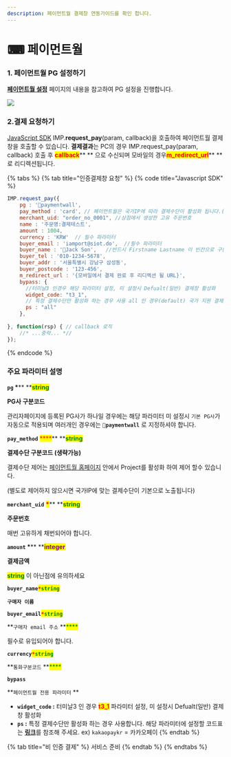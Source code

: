 ```yaml
---
description: 페이먼트월 결제창 연동가이드를 확인 합니다.
---
```


# ⌨ 페이먼트월

### 1. 페이먼트월 PG 설정하기

[**페이먼트월 설정**](../undefined/2.-pg/pg/undefined-1-1.md) 페이지의 내용을 참고하여 PG 설정을 진행합니다.

![](../.gitbook/assets/Paymentwall\_logo\_dark\_latest.jpeg)

### 2.결제 요청하기

[JavaScript SDK](../sdk/javascript-sdk/) IMP.**request\_pay**(param, callback)을 호출하여 페이먼트월 결제창을 호출할 수 있습니다. **결제결과**는 PC의 경우 IMP.request\_pay(param, callback) 호출 후 <mark style="color:red;">**callback**</mark>** ** 으로 수신되며 모바일의 경우<mark style="color:red;">**m\_redirect\_url**</mark>** ** 로 리디렉션됩니다.

{% tabs %}
{% tab title="인증결제창 요청" %}
{% code title="Javascript SDK" %}
```javascript
IMP.request_pay({
    pg : 'paymentwall',
    pay_method : 'card', // 페이먼트월은 국가IP에 따라 결제수단이 활성화 됩니다.(생략가능)
    merchant_uid: "order_no_0001", //상점에서 생성한 고유 주문번호
    name : '주문명:결제테스트',
    amount : 1004,
    currency : 'KRW'  // 필수 파라미터
    buyer_email : 'iamport@siot.do',  //필수 파라미터 
    buyer_name : 'Jack Son',   //반드시 Firstname Lastname 이 빈칸으로 구분되어야 
    buyer_tel : '010-1234-5678',
    buyer_addr : '서울특별시 강남구 삼성동',
    buyer_postcode : '123-456',
    m_redirect_url : '{모바일에서 결제 완료 후 리디렉션 될 URL}',
    bypass: {
      //터미날3 인경우 해당 파라미터 설정, 미 설정시 Defualt(일반) 결제창 활성화
      widget_code: "t3_1",  
      // 특정 결제수단만 활성화 하는 경우 사용 all 인 경우(default) 국가 지원 결제수단 모두 표
      ps : "all"  
    },
    
}, function(rsp) { // callback 로직
	//* ...중략... *//
});
```
{% endcode %}

####

### 주요 파라미터 설명

**`pg`  **<mark style="color:red;">**\***</mark>**  **<mark style="color:green;">**s**</mark><mark style="color:green;">**tring**</mark>

**PG사 구분코드**

관리자페이지에 등록된 PG사가 하나일 경우에는 해당 파라미터 미 설정시 `기본 PG사`가 자동으로 적용되며 여러개인 경우에는 **`paymentwall`** 로 지정하셔야 합니다.



**`pay_method`** <mark style="color:red;">****</mark>** **<mark style="color:green;">**s**</mark><mark style="color:green;">**tring**</mark>

**결제수단 구분코드 (생략가능)**

결제수단 제어는 [페이먼트월 홈페이지](https://api.paymentwall.com/) 안에서 Project를 활성화 하여 제어 할수 있습니다.&#x20;

(별도로 제어하지 않으시면 국가IP에 맞는 결제수단이 기본으로 노출됩니다)



**`merchant_uid`** <mark style="color:red;">**\***</mark>** **<mark style="color:green;">**s**</mark><mark style="color:green;">**tring**</mark>

**주문번호**

매번 고유하게 채번되어야 합니다.



**`amount`  **<mark style="color:red;">**\***</mark>** **<mark style="color:purple;">**integer**</mark>

**결제금액**

<mark style="color:green;">**string**</mark> 이 아닌점에 유의하세요



**`buyer_name`**<mark style="color:red;">**`*`**</mark><mark style="color:green;">**`string`**</mark>

**`구매자 이름`**



**`buyer_email`**<mark style="color:red;">**`*`**</mark><mark style="color:green;">**`string`**</mark>

**`구매자 email 주소` **<mark style="color:green;">****</mark>&#x20;

필수로 유입되어야 합니다.



**`currency`**<mark style="color:red;">**`*`**</mark><mark style="color:green;">**`string`**</mark>

**`통화구분코드` **<mark style="color:green;">****</mark>&#x20;



**`bypass`**

**`페이먼트월 전용 파라미터` **&#x20;

* **`widget_code` :**  터미날3 인 경우 <mark style="color:red;">**t3\_1**</mark>  파라미터 설정, 미 설정시 Defualt(일반) 결제창 활성화
* **`ps` :**  특정 결제수단만 활성화 하는 경우 사용합니다. 해당 파라미터에 설정할 코드표는 [**링크**](https://docs.paymentwall.com/reference/payment-system-shortcodes)를 참조해 주세요.   ex) `kakaopaykr` = 카카오페이
{% endtab %}

{% tab title="비 인증 결제" %}
서비스 준비
{% endtab %}
{% endtabs %}
